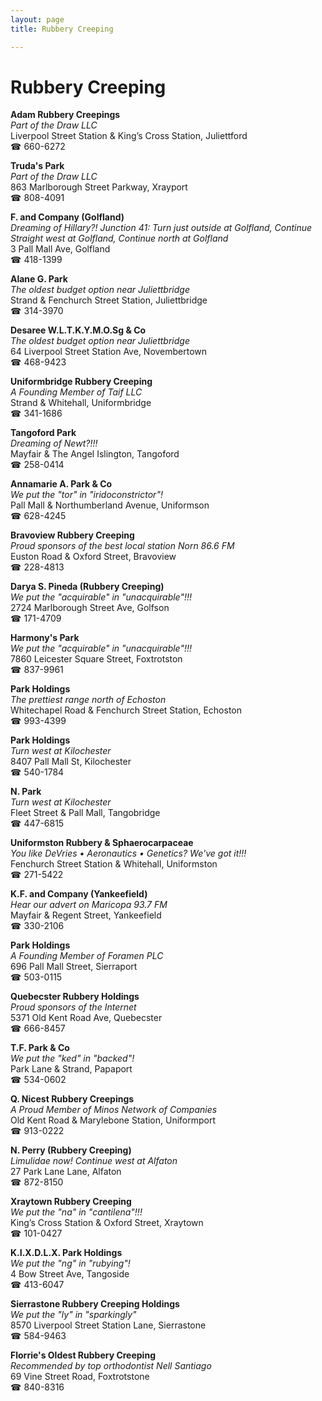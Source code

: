 ```yaml
---
layout: page 
title: Rubbery Creeping

---
```



# Rubbery Creeping


 **Adam Rubbery Creepings**  
_Part of the Draw LLC_  
Liverpool Street Station & King’s Cross Station, Juliettford  
☎ 660-6272

**Truda's Park**  
_Part of the Draw LLC_  
863 Marlborough Street Parkway, Xrayport  
☎ 808-4091

**F. and Company (Golfland)**  
_Dreaming of Hillary?! 
Junction 41: Turn just outside at Golfland, Continue Straight west at Golfland, Continue north at Golfland_  
3 Pall Mall Ave, Golfland  
☎ 418-1399

**Alane G. Park**  
_The oldest budget option near Juliettbridge_  
Strand & Fenchurch Street Station, Juliettbridge  
☎ 314-3970

**Desaree W.L.T.K.Y.M.O.Sg & Co**  
_The oldest budget option near Juliettbridge_  
64 Liverpool Street Station Ave, Novembertown  
☎ 468-9423

**Uniformbridge Rubbery Creeping**  
_A Founding Member of Taif LLC_  
Strand & Whitehall, Uniformbridge  
☎ 341-1686

**Tangoford Park**  
_Dreaming of Newt?!!!_  
Mayfair & The Angel Islington, Tangoford  
☎ 258-0414

**Annamarie A. Park & Co**  
_We put the "tor" in "iridoconstrictor"!_  
Pall Mall & Northumberland Avenue, Uniformson  
☎ 628-4245

**Bravoview Rubbery Creeping**  
_Proud sponsors of the best local station Norn 86.6 FM_  
Euston Road & Oxford Street, Bravoview  
☎ 228-4813

**Darya S. Pineda (Rubbery Creeping)**  
_We put the "acquirable" in "unacquirable"!!!_  
2724 Marlborough Street Ave, Golfson  
☎ 171-4709

**Harmony's Park**  
_We put the "acquirable" in "unacquirable"!!!_  
7860 Leicester Square Street, Foxtrotston  
☎ 837-9961

**Park Holdings**  
_The prettiest range north of Echoston_  
Whitechapel Road & Fenchurch Street Station, Echoston  
☎ 993-4399

**Park Holdings**  
_Turn west at Kilochester_  
8407 Pall Mall St, Kilochester  
☎ 540-1784

**N. Park**  
_Turn west at Kilochester_  
Fleet Street & Pall Mall, Tangobridge  
☎ 447-6815

**Uniformston Rubbery & Sphaerocarpaceae**  
_You like DeVries • Aeronautics • Genetics? We've got it!!!_  
Fenchurch Street Station & Whitehall, Uniformston  
☎ 271-5422

**K.F. and Company (Yankeefield)**  
_Hear our advert on Maricopa 93.7 FM_  
Mayfair & Regent Street, Yankeefield  
☎ 330-2106

**Park Holdings**  
_A Founding Member of Foramen PLC_  
696 Pall Mall Street, Sierraport  
☎ 503-0115

**Quebecster Rubbery Holdings**  
_Proud sponsors of the Internet_  
5371 Old Kent Road Ave, Quebecster  
☎ 666-8457

**T.F. Park & Co**  
_We put the "ked" in "backed"!_  
Park Lane & Strand, Papaport  
☎ 534-0602

**Q. Nicest Rubbery Creepings**  
_A Proud Member of Minos Network of Companies_  
Old Kent Road & Marylebone Station, Uniformport  
☎ 913-0222

**N. Perry (Rubbery Creeping)**  
_Limulidae now! 
Continue west at Alfaton_  
27 Park Lane Lane, Alfaton  
☎ 872-8150

**Xraytown Rubbery Creeping**  
_We put the "na" in "cantilena"!!!_  
King’s Cross Station & Oxford Street, Xraytown  
☎ 101-0427

**K.I.X.D.L.X. Park Holdings**  
_We put the "ng" in "rubying"!_  
4 Bow Street Ave, Tangoside  
☎ 413-6047

**Sierrastone Rubbery Creeping Holdings**  
_We put the "ly" in "sparkingly"_  
8570 Liverpool Street Station Lane, Sierrastone  
☎ 584-9463

**Florrie's Oldest Rubbery Creeping**  
_Recommended by top orthodontist Nell Santiago_  
69 Vine Street Road, Foxtrotstone  
☎ 840-8316

